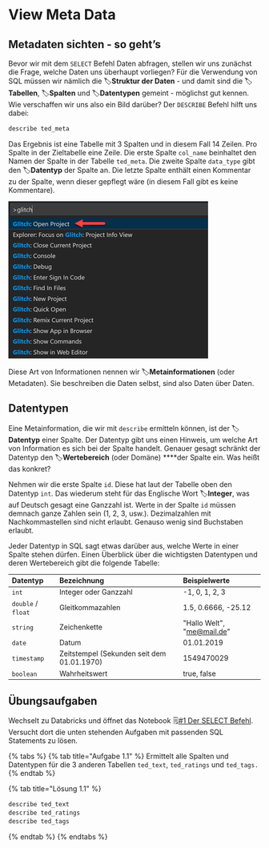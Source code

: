 # View Meta Data

## Metadaten sichten - so geht’s

Bevor wir mit dem `SELECT` Befehl Daten abfragen, stellen wir uns zunächst die Frage, welche Daten uns überhaupt vorliegen? Für die Verwendung von SQL müssen wir nämlich die 🏷**Struktur der Daten** - und damit sind die 🏷**Tabellen**, 🏷**Spalten** und 🏷**Datentypen** gemeint - möglichst gut kennen. Wie verschaffen wir uns also ein Bild darüber? Der `DESCRIBE` Befehl hilft uns dabei:

```sql
describe ted_meta
```

Das Ergebnis ist eine Tabelle mit 3 Spalten und in diesem Fall 14 Zeilen. Pro Spalte in der Zieltabelle eine Zeile. Die erste Spalte `col_name` beinhaltet den Namen der Spalte in der Tabelle `ted_meta`. Die zweite Spalte `data_type` gibt den 🏷**Datentyp** der Spalte an. Die letzte Spalte enthält einen Kommentar zu der Spalte, wenn dieser gepflegt wäre \(in diesem Fall gibt es keine Kommentare\).

![Das Ergebnis des DESCRIBE Befehls hat 3 Spalten.](../../.gitbook/assets/image%20%2844%29.png)

Diese Art von Informationen nennen wir 🏷**Metainformationen** \(oder Metadaten\). Sie beschreiben die Daten selbst, sind also Daten über Daten.

## Datentypen

Eine Metainformation, die wir mit `describe` ermitteln können, ist der 🏷**Datentyp** einer Spalte. Der Datentyp gibt uns einen Hinweis, um welche Art von Information es sich bei der Spalte handelt. Genauer gesagt schränkt der Datentyp den 🏷**Wertebereich** \(oder Domäne\) ****der Spalte ein. Was heißt das konkret?

Nehmen wir die erste Spalte `id`. Diese hat laut der Tabelle oben den Datentyp `int`. Das wiederum steht für das Englische Wort 🏷**Integer**, was auf Deutsch gesagt eine Ganzzahl ist. Werte in der Spalte `id` müssen demnach ganze Zahlen sein \(1, 2, 3, usw.\). Dezimalzahlen mit Nachkommastellen sind nicht erlaubt. Genauso wenig sind Buchstaben erlaubt.

Jeder Datentyp in SQL sagt etwas darüber aus, welche Werte in einer Spalte stehen dürfen. Einen Überblick über die wichtigsten Datentypen und deren Wertebereich gibt die folgende Tabelle:

| Datentyp | Bezeichnung | Beispielwerte |
| :--- | :--- | :--- |
| `int` | Integer oder Ganzzahl | -1, 0, 1, 2, 3 |
| `double` / `float` | Gleitkommazahlen | 1.5, 0.6666, -25.12  |
| `string` | Zeichenkette | "Hallo Welt", "me@mail.de" |
| `date` | Datum | 01.01.2019 |
| `timestamp` | Zeitstempel \(Sekunden seit dem 01.01.1970\) | 1549470029 |
| `boolean` | Wahrheitswert | true, false |

## Übungsaufgaben

Wechselt zu Databricks und öffnet das Notebook 🗒[\#1 Der SELECT Befehl](https://winf-hsos.github.io/databricks-notebooks/sql-tutorial/1_Der_SELECT_Befehl.html). Versucht dort die unten stehenden Aufgaben mit passenden SQL Statements zu lösen.

{% tabs %}
{% tab title="Aufgabe 1.1" %}
Ermittelt alle Spalten und Datentypen für die 3 anderen Tabellen `ted_text`, `ted_ratings` und `ted_tags.`
{% endtab %}

{% tab title="Lösung 1.1" %}
```sql
describe ted_text
describe ted_ratings
describe ted_tags
```
{% endtab %}
{% endtabs %}


